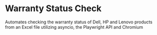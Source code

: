 # Warranty Status Check

<p>Automates checking the warranty status of Dell, HP and Lenovo products from an Excel file utilizing asyncio, the Playwright API and Chromium</p>

